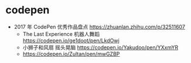 # codepen

- 2017 年 CodePen 优秀作品盘点  https://zhuanlan.zhihu.com/p/32511607
    - The Last Experience 机器人舞蹈 https://codepen.io/ge1doot/pen/LkdOwj
    - 小狮子和风扇 摇头晃脑 https://codepen.io/Yakudoo/pen/YXxmYR
    - https://codepen.io/Zultan/pen/mwGZBP

